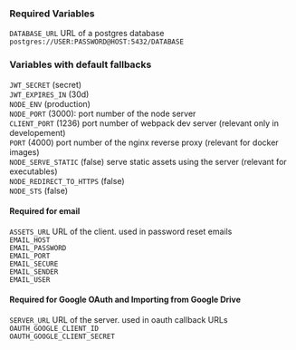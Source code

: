 ### Required Variables
`DATABASE_URL` URL of a postgres database `postgres://USER:PASSWORD@HOST:5432/DATABASE`  

### Variables with default fallbacks
`JWT_SECRET` (secret)  
`JWT_EXPIRES_IN` (30d)  
`NODE_ENV` (production)  
`NODE_PORT` (3000): port number of the node server  
`CLIENT_PORT` (1236) port number of webpack dev server (relevant only in developement)  
`PORT` (4000) port number of the nginx reverse proxy (relevant for docker images)  
`NODE_SERVE_STATIC` (false) serve static assets using the server (relevant for executables)  
`NODE_REDIRECT_TO_HTTPS`  (false)  
`NODE_STS` (false)  

#### Required for email
`ASSETS_URL` URL of the client. used in password reset emails  
`EMAIL_HOST`  
`EMAIL_PASSWORD`  
`EMAIL_PORT`  
`EMAIL_SECURE`  
`EMAIL_SENDER`  
`EMAIL_USER`

#### Required for Google OAuth and Importing from Google Drive 
`SERVER_URL` URL of the server. used in oauth callback URLs  
`OAUTH_GOOGLE_CLIENT_ID`  
`OAUTH_GOOGLE_CLIENT_SECRET`  
